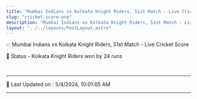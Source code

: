 ```yaml
---
title: "Mumbai Indians vs Kolkata Knight Riders, 51st Match - Live Cricket Score"
slug: "cricket-score-one"
description: "Mumbai Indians vs Kolkata Knight Riders, 51st Match - Live Cricket Score - Kolkata Knight Riders won by 24 runs."
layout: "../../layouts/PostLayout.astro"
--- 
```


✅ Mumbai Indians vs Kolkata Knight Riders, 51st Match - Live Cricket Score

📑 Status - Kolkata Knight Riders won by 24 runs

<br />

***

📝 Last Updated on : 5/4/2024, 10:01:05 AM

***

